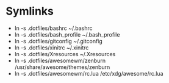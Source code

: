 # Symlinks

* ln -s .dotfiles/bashrc ~/.bashrc
* ln -s .dotfiles/bash_profile ~/.bash_profile
* ln -s .dotfiles/gitconfig ~/.gitconfig
* ln -s .dotfiles/xinitrc ~/.xinitrc
* ln -s .dotfiles/Xresources ~/.Xresources
* ln -s .dotfiles/awesomewm/zenburn /usr/share/awesome/themes/zenburn
* ln -s .dotfiles/awesomewm/rc.lua /etc/xdg/awesome/rc.lua
